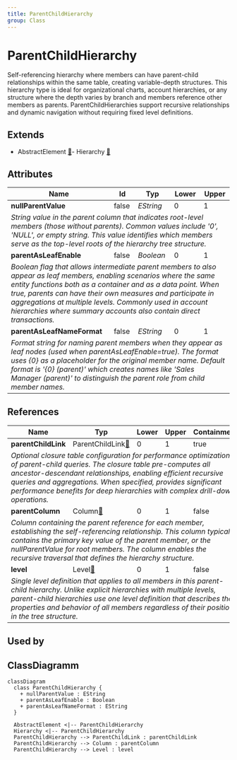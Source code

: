 ```yaml
---
title: ParentChildHierarchy
group: Class
---
```


# ParentChildHierarchy<a name="class-parentchildhierarchy"></a>

Self-referencing hierarchy where members can have parent-child relationships within the same table, creating variable-depth structures. This hierarchy type is ideal for organizational charts, account hierarchies, or any structure where the depth varies by branch and members reference other members as parents. ParentChildHierarchies support recursive relationships and dynamic navigation without requiring fixed level definitions.
## Extends
- AbstractElement [🔗](./class-AbstractElement)- Hierarchy [🔗](./class-Hierarchy)
## Attributes

<table>
  <thead>
    <tr>
      <th>Name</th>
      <th>Id</th>
      <th>Typ</th>
      <th>Lower</th>
      <th>Upper</th>
    </tr>
  </thead>
  <tbody>
    <tr>
      <td><strong>nullParentValue</strong></td>
      <td>false</td>
      <td><em>EString</em></td>
      <td>0</td>
      <td>1</td>
    </tr>
    <tr>
      <td colspan="5"><em>String value in the parent column that indicates root-level members (those without parents). Common values include '0', 'NULL', or empty string. This value identifies which members serve as the top-level roots of the hierarchy tree structure.</em></td>
    </tr>
    <tr>
      <td><strong>parentAsLeafEnable</strong></td>
      <td>false</td>
      <td><em>Boolean</em></td>
      <td>0</td>
      <td>1</td>
    </tr>
    <tr>
      <td colspan="5"><em>Boolean flag that allows intermediate parent members to also appear as leaf members, enabling scenarios where the same entity functions both as a container and as a data point. When true, parents can have their own measures and participate in aggregations at multiple levels. Commonly used in account hierarchies where summary accounts also contain direct transactions.</em></td>
    </tr>
    <tr>
      <td><strong>parentAsLeafNameFormat</strong></td>
      <td>false</td>
      <td><em>EString</em></td>
      <td>0</td>
      <td>1</td>
    </tr>
    <tr>
      <td colspan="5"><em>Format string for naming parent members when they appear as leaf nodes (used when parentAsLeafEnable=true). The format uses {0} as a placeholder for the original member name. Default format is '{0} (parent)' which creates names like 'Sales Manager (parent)' to distinguish the parent role from child member names.</em></td>
    </tr>
  </tbody>
</table>

## References

<table>
  <thead>
    <tr>
      <th>Name</th>
      <th>Typ</th>
      <th>Lower</th>
      <th>Upper</th>
      <th>Containment</th>
    </tr>
  </thead>
  <tbody>
    <tr>
      <td><strong>parentChildLink</strong></td>
      <td>ParentChildLink<a href="./class-ParentChildLink">🔗</a></td>
      <td>0</td>
      <td>1</td>
      <td>true</td>
    </tr>
    <tr>
      <td colspan="5"><em>Optional closure table configuration for performance optimization of parent-child queries. The closure table pre-computes all ancestor-descendant relationships, enabling efficient recursive queries and aggregations. When specified, provides significant performance benefits for deep hierarchies with complex drill-down operations.</em></td>
    </tr>
    <tr>
      <td><strong>parentColumn</strong></td>
      <td>Column<a href="./class-Column">🔗</a></td>
      <td>0</td>
      <td>1</td>
      <td>false</td>
    </tr>
    <tr>
      <td colspan="5"><em>Column containing the parent reference for each member, establishing the self-referencing relationship. This column typically contains the primary key value of the parent member, or the nullParentValue for root members. The column enables the recursive traversal that defines the hierarchy structure.</em></td>
    </tr>
    <tr>
      <td><strong>level</strong></td>
      <td>Level<a href="./class-Level">🔗</a></td>
      <td>0</td>
      <td>1</td>
      <td>false</td>
    </tr>
    <tr>
      <td colspan="5"><em>Single level definition that applies to all members in this parent-child hierarchy. Unlike explicit hierarchies with multiple levels, parent-child hierarchies use one level definition that describes the properties and behavior of all members regardless of their position in the tree structure.</em></td>
    </tr>
  </tbody>
</table>



## Used by


## ClassDiagramm

```mermaid
classDiagram
  class ParentChildHierarchy {
    + nullParentValue : EString
    + parentAsLeafEnable : Boolean
    + parentAsLeafNameFormat : EString
  }

  AbstractElement <|-- ParentChildHierarchy
  Hierarchy <|-- ParentChildHierarchy
  ParentChildHierarchy --> ParentChildLink : parentChildLink
  ParentChildHierarchy --> Column : parentColumn
  ParentChildHierarchy --> Level : level

```
